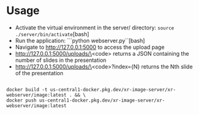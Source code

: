 # Usage

* Activate the virtual environment in the server/ directory:
```source ./server/bin/activate```[bash]
* Run the application:
```python webserver.py``[bash]
* Navigate to http://127.0.0.1:5000 to access the upload page
* http://127.0.0.1:5000/uploads/\<code\> returns a JSON containing the number of slides in the presentation
* http://127.0.0.1:5000/uploads/\<code\>?index={N} returns the Nth slide of the presentation

```[bash]

docker build -t us-central1-docker.pkg.dev/xr-image-server/xr-webserver/image:latest . && \
docker push us-central1-docker.pkg.dev/xr-image-server/xr-webserver/image:latest

```
